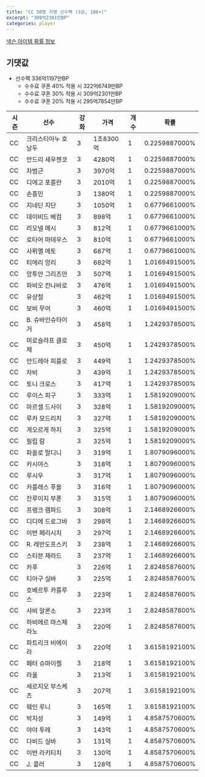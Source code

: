```yaml
---
title: "CC 50명 지명 선수팩 (3강, 106+)"
excerpt: "309억2301만BP"
categories: player
---
```

[넥슨 아이템 확률 정보](http://iteminfo.nexon.com/probability/fo4?sn=7349)

## 기댓값
  - 선수팩 336억1197만BP
    - 수수료 쿠폰 40% 적용 시 322억6749만BP
    - 수수료 쿠폰 30% 적용 시 309억2301만BP
    - 수수료 쿠폰 20% 적용 시 295억7854만BP


|시즌|선수|강화|가격|개수|확률|
|---|---|---|---|---|---|
|CC|크리스티아누 호날두|3|1조8300억|1|0.2259887000%|
|CC|안드리 셰우첸코|3|4280억|1|0.2259887000%|
|CC|차범근|3|3970억|1|0.2259887000%|
|CC|디에고 포를란|3|2010억|1|0.2259887000%|
|CC|손흥민|3|1380억|1|0.2259887000%|
|CC|지네딘 지단|3|1050억|1|0.6779661000%|
|CC|데이비드 베컴|3|898억|1|0.6779661000%|
|CC|리오넬 메시|3|812억|1|0.6779661000%|
|CC|로타어 마테우스|3|810억|1|0.6779661000%|
|CC|사뮈엘 에토|3|687억|1|0.6779661000%|
|CC|티에리 앙리|3|682억|1|1.0169491500%|
|CC|앙투안 그리즈만|3|507억|1|1.0169491500%|
|CC|파비오 칸나바로|3|476억|1|1.0169491500%|
|CC|유상철|3|462억|1|1.0169491500%|
|CC|보비 무어|3|460억|1|1.0169491500%|
|CC|B. 슈바인슈타이거|3|458억|1|1.2429378500%|
|CC|미로슬라프 클로제|3|450억|1|1.2429378500%|
|CC|안드레아 피를로|3|449억|1|1.2429378500%|
|CC|차비|3|439억|1|1.2429378500%|
|CC|토니 크로스|3|417억|1|1.2429378500%|
|CC|루이스 피구|3|333억|1|1.5819209000%|
|CC|마르셀 드사이|3|328억|1|1.5819209000%|
|CC|루카 모드리치|3|327억|1|1.5819209000%|
|CC|게오르게 하지|3|325억|1|1.5819209000%|
|CC|필립 람|3|325억|1|1.5819209000%|
|CC|파올로 말디니|3|319억|1|1.8079096000%|
|CC|카시야스|3|318억|1|1.8079096000%|
|CC|루시우|3|317억|1|1.8079096000%|
|CC|카를레스 푸욜|3|316억|1|1.8079096000%|
|CC|잔루이지 부폰|3|315억|1|1.8079096000%|
|CC|프랭크 램파드|3|308억|1|2.1468926600%|
|CC|디디에 드로그바|3|298억|1|2.1468926600%|
|CC|이반 페리시치|3|297억|1|2.1468926600%|
|CC|R. 레반도프스키|3|238억|1|2.1468926600%|
|CC|스티븐 제라드|3|237억|1|2.1468926600%|
|CC|카푸|3|226억|1|2.8248587600%|
|CC|티아구 실바|3|225억|1|2.8248587600%|
|CC|호베르투 카를루스|3|223억|1|2.8248587600%|
|CC|샤비 알론소|3|223억|1|2.8248587600%|
|CC|하비에르 마스체라노|3|220억|1|2.8248587600%|
|CC|파트리크 비에이라|3|220억|1|3.6158192100%|
|CC|페터 슈마이켈|3|218억|1|3.6158192100%|
|CC|라울|3|213억|1|3.6158192100%|
|CC|세르지오 부스케츠|3|207억|1|3.6158192100%|
|CC|웨인 루니|3|165억|1|3.6158192100%|
|CC|박지성|3|149억|1|4.8587570600%|
|CC|야야 투레|3|143억|1|4.8587570600%|
|CC|다비드 실바|3|131억|1|4.8587570600%|
|CC|이반 라키티치|3|130억|1|4.8587570600%|
|CC|J. 콜러|3|128억|1|4.8587570600%|
